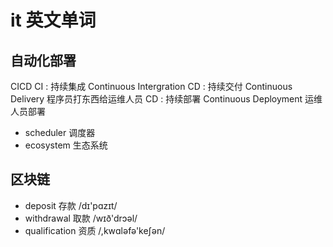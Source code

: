 # it 英文单词

## 自动化部署

CICD
  CI : 持续集成 Continuous Intergration
  CD : 持续交付 Continuous Delivery   程序员打东西给运维人员
  CD : 持续部署 Continuous Deployment   运维人员部署

- scheduler 调度器
- ecosystem 生态系统

## 区块链

- deposit      存款    /dɪ'pɑzɪt/
- withdrawal   取款    /wɪð'drɔəl/
- qualification    资质    /,kwɑləfə'keʃən/
